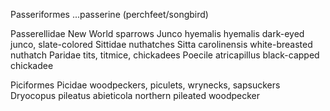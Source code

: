 



  Passeriformes ...passerine (perchfeet/songbird)

 Passerellidae
New World sparrows
	Junco hyemalis hyemalis dark-eyed junco, slate-colored
 Sittidae
nuthatches
	Sitta carolinensis white-breasted nuthatch
 Paridae
tits, titmice, chickadees
	Poecile atricapillus black-capped chickadee


  Piciformes
 Picidae
woodpeckers, piculets, wrynecks, sapsuckers
	Dryocopus pileatus abieticola northern pileated woodpecker 
